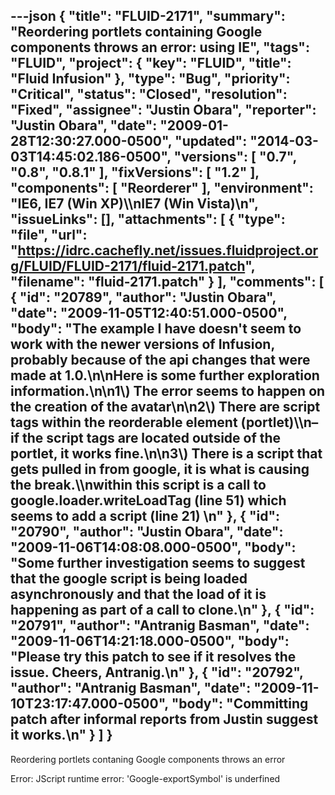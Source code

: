 ---json
{
  "title": "FLUID-2171",
  "summary": "Reordering portlets containing Google components throws an error: using IE",
  "tags": "FLUID",
  "project": {
    "key": "FLUID",
    "title": "Fluid Infusion"
  },
  "type": "Bug",
  "priority": "Critical",
  "status": "Closed",
  "resolution": "Fixed",
  "assignee": "Justin Obara",
  "reporter": "Justin Obara",
  "date": "2009-01-28T12:30:27.000-0500",
  "updated": "2014-03-03T14:45:02.186-0500",
  "versions": [
    "0.7",
    "0.8",
    "0.8.1"
  ],
  "fixVersions": [
    "1.2"
  ],
  "components": [
    "Reorderer"
  ],
  "environment": "IE6, IE7 (Win XP)\\\nIE7 (Win Vista)\n",
  "issueLinks": [],
  "attachments": [
    {
      "type": "file",
      "url": "https://idrc.cachefly.net/issues.fluidproject.org/FLUID/FLUID-2171/fluid-2171.patch",
      "filename": "fluid-2171.patch"
    }
  ],
  "comments": [
    {
      "id": "20789",
      "author": "Justin Obara",
      "date": "2009-11-05T12:40:51.000-0500",
      "body": "The example I have doesn't seem to work with the newer versions of Infusion, probably because of the api changes that were made at 1.0.\n\nHere is some further exploration information.\n\n1\\) The error seems to happen on the creation of the avatar\n\n2\\) There are script tags within the reorderable element (portlet)\\\n– if the script tags are located outside of the portlet, it works fine.\n\n3\\) There is a script that gets pulled in from google, it is what is causing the break.\\\nwithin this script is a call to google.loader.writeLoadTag (line 51) which seems to add a script (line 21)&#x20;\n"
    },
    {
      "id": "20790",
      "author": "Justin Obara",
      "date": "2009-11-06T14:08:08.000-0500",
      "body": "Some further investigation seems to suggest that the google script is being loaded asynchronously and that the load of it is happening as part of a call to clone.\n"
    },
    {
      "id": "20791",
      "author": "Antranig Basman",
      "date": "2009-11-06T14:21:18.000-0500",
      "body": "Please try this patch to see if it resolves the issue. Cheers, Antranig.\n"
    },
    {
      "id": "20792",
      "author": "Antranig Basman",
      "date": "2009-11-10T23:17:47.000-0500",
      "body": "Committing patch after informal reports from Justin suggest it works.\n"
    }
  ]
}
---
Reordering portlets contaning Google components throws an error

Error:  JScript runtime error: 'Google-exportSymbol' is underfined

        